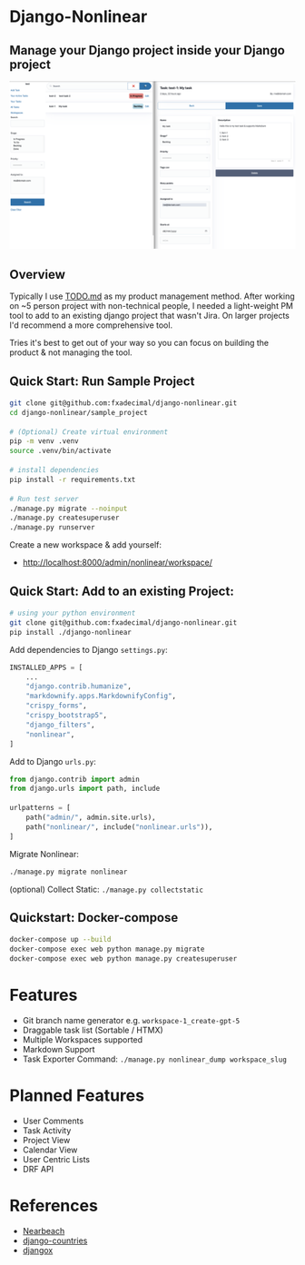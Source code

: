 # Django-Nonlinear

## Manage your Django project inside your Django project


![screenshot.png](screenshot.png)


Overview
--------

Typically I use [TODO.md](https://github.com/todomd/todo.md) as my product management method. After working on ~5 person project with non-technical people, I needed a light-weight PM tool to add to an existing django project that wasn't Jira. On larger projects I'd recommend a more comprehensive tool.

Tries it's best to get out of your way so you can focus on building the product & not managing the tool.



Quick Start: Run Sample Project
------------------------------


```sh
git clone git@github.com:fxadecimal/django-nonlinear.git
cd django-nonlinear/sample_project

# (Optional) Create virtual environment
pip -m venv .venv 
source .venv/bin/activate

# install dependencies
pip install -r requirements.txt

# Run test server
./manage.py migrate --noinput
./manage.py createsuperuser
./manage.py runserver
```

Create a new workspace & add yourself:

- [http://localhost:8000/admin/nonlinear/workspace/](http://localhost:8000/admin/nonlinear/workspace/)


Quick Start: Add to an existing Project:
----------------------------------------

```sh
# using your python environment
git clone git@github.com:fxadecimal/django-nonlinear.git
pip install ./django-nonlinear
```

Add dependencies to Django `settings.py`:

```py
INSTALLED_APPS = [
    ...
    "django.contrib.humanize",
    "markdownify.apps.MarkdownifyConfig",
    "crispy_forms",
    "crispy_bootstrap5",
    "django_filters",
    "nonlinear",
]
```

Add to Django `urls.py`:

```py
from django.contrib import admin
from django.urls import path, include

urlpatterns = [
    path("admin/", admin.site.urls),
    path("nonlinear/", include("nonlinear.urls")),
]
```

Migrate Nonlinear:

```sh
./manage.py migrate nonlinear
```

(optional) Collect Static: `./manage.py collectstatic`


Quickstart: Docker-compose
--------------------------

```sh
docker-compose up --build
docker-compose exec web python manage.py migrate
docker-compose exec web python manage.py createsuperuser
```


Features
========


- Git branch name generator e.g. `workspace-1_create-gpt-5`
- Draggable task list (Sortable / HTMX)
- Multiple Workspaces supported
- Markdown Support
- Task Exporter Command: `./manage.py nonlinear_dump workspace_slug`


Planned Features
================

- User Comments
- Task Activity
- Project View
- Calendar View
- User Centric Lists
- DRF API


References
==========

- [Nearbeach](https://github.com/nearbeach/NearBeach/)
- [django-countries](https://github.com/SmileyChris/django-countries)
- [djangox](https://github.com/wsvincent/djangox)
